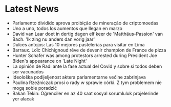 # Latest News
-  Parlamento dividido aprova proibição de mineração de criptomoedas
-  Uno a uno, todos los aumentos que llegan en marzo
-  David van Laar doet in dertig dagen elf keer de 'Matthäus-Passion' van Bach. 'Ik zing nu anders dan vorig jaar'
-  Dulces antojos: Las 10 mejores pastelerías para visitar en Lima
-  Barraux. Loïc Chichignoud rêve de devenir champion de France de pizza
-  Hunter Schafer was among protestors arrested during President Joe Biden's appearance on 'Late Night'
-  La opinión de Radi ante la fase actual del Covid y sobre si todos deben ser vacunados
-  Ideološka podijeljenost aktera parlamentarne većine zabrinjava
-  Paulina Rzeźniczak prosi o rady w sprawie córki. Z tym problemem nie mogą sobie poradzić
-  Bakan Tekin: Öğrenciler en az 40 saat sosyal sorumluluk projelerinde yer alacak
